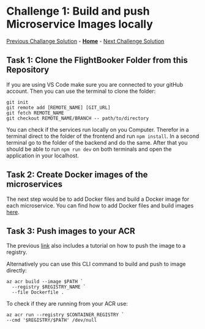 # Challenge 1: Build and push Microservice Images locally

[Previous Challange Solution](./00-Getting-started-solution.md) - **[Home](../README.md)** - [Next Challenge Solution](./01-Build-and-push-locally-solution.md)

## Task 1: Clone the FlightBooker Folder from this Repository
If you are using VS Code make sure you are connected to your gitHub account.
Then you can use the terminal to clone the folder: 

```
git init
git remote add [REMOTE_NAME] [GIT_URL]
git fetch REMOTE_NAME
git checkout REMOTE_NAME/BRANCH -- path/to/directory
```
You can check if the services run locally on you Computer. Therefor in a terminal direct to the folder of the frontend and run `npm install`. In a second terminal go to the folder of the backend and do the same. After that you should be able to run `npm run dev` on both terminals and open the application in your localhost. 



## Task 2: Create Docker images of the microservices

The next step would be to add Docker files and build a Docker image for each microservice. 
You can find how to add Docker files and build images [here](https://learn.microsoft.com/en-us/azure/developer/javascript/tutorial/tutorial-vscode-docker-node/tutorial-vscode-docker-node-04).

## Task 3: Push images to your ACR

The previous [link](https://learn.microsoft.com/en-us/azure/developer/javascript/tutorial/tutorial-vscode-docker-node/tutorial-vscode-docker-node-04) also includes a tutorial on how to push the image to a registry.

Alternatively you can use this CLI command to build and push to image directly:
```
az acr build --image $PATH `
  --registry $REGISTRY_NAME `
  --file Dockerfile .
```
To check if they are running from your ACR use:

```
az acr run --registry $CONTAINER_REGISTRY `
--cmd '$REGISTRY/$PATH' /dev/null
```

